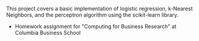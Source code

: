This project covers a basic implementation of logistic regression, k-Nearest Neighbors, and the perceptron algorithm using the 
scikit-learn library. 

* Homework assignment for "Computing for Business Research" at Columbia Business School

